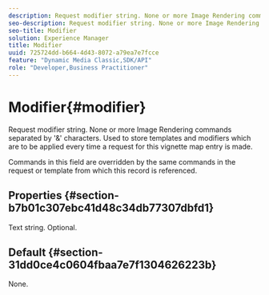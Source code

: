 ```yaml
---
description: Request modifier string. None or more Image Rendering commands separated by '&' characters. Used to store templates and modifiers which are to be applied every time a request for this vignette map entry is made.
seo-description: Request modifier string. None or more Image Rendering commands separated by '&' characters. Used to store templates and modifiers which are to be applied every time a request for this vignette map entry is made.
seo-title: Modifier
solution: Experience Manager
title: Modifier
uuid: 725724dd-b664-4d43-8072-a79ea7e7fcce
feature: "Dynamic Media Classic,SDK/API"
role: "Developer,Business Practitioner"
---
```


# Modifier{#modifier}

Request modifier string. None or more Image Rendering commands separated by '&' characters. Used to store templates and modifiers which are to be applied every time a request for this vignette map entry is made.

Commands in this field are overridden by the same commands in the request or template from which this record is referenced.

## Properties {#section-b7b01c307ebc41d48c34db77307dbfd1}

Text string. Optional.

## Default {#section-31dd0ce4c0604fbaa7e7f1304626223b}

None. 
